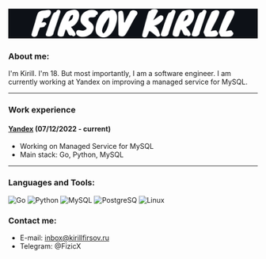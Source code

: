 ![Header](https://github.com/Fizic/Fizic/blob/main/assets/Firsov%20Kirill.png?raw=true)

### About me:
I'm Kirill. I'm 18. But most importantly, I am a software engineer. I am currently working at Yandex on improving a managed service for MySQL.

---

### Work experience

#### [Yandex](https://ya.ru) (07/12/2022 - current)

- Working on Managed Service for MySQL
- Main stack: Go, Python, MySQL

---

### Languages and Tools:
![Go](https://img.shields.io/badge/-go-090909?style=for-the-badge&logo=Go)
![Python](https://img.shields.io/badge/-Python-090909?style=for-the-badge&logo=Python)
![MySQL](https://img.shields.io/badge/-mysql-090909?style=for-the-badge&logo=mysql)
![PostgreSQ](https://img.shields.io/badge/-PostgreSQL-090909?style=for-the-badge&logo=PostgreSQL)
![Linux](https://img.shields.io/badge/-Linux-090909?style=for-the-badge&logo=Linux)

### Contact me:
- E-mail: inbox@kirillfirsov.ru
- Telegram: @FizicX
